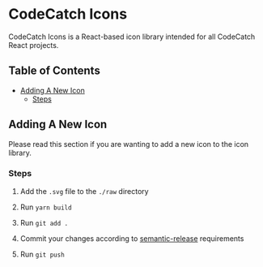 # CodeCatch Icons

CodeCatch Icons is a React-based icon library intended for all CodeCatch React projects.

## Table of Contents

- [Adding A New Icon](#adding-a-new-icon)
  - [Steps](#steps)

## Adding A New Icon

Please read this section if you are wanting to add a new icon to the icon library.

### Steps

1. Add the `.svg` file to the `./raw` directory

2. Run `yarn build`

3. Run `git add .`

4. Commit your changes according to [semantic-release](https://github.com/semantic-release/semantic-release#how-does-it-work) requirements

5. Run `git push`
